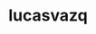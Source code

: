 ---
title: lucasvazq
github: https://github.com/lucasvazq
mode: dark
transition: 3s
archetype:
  - Little Bit of Everything
---